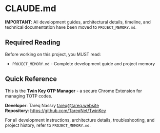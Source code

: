 # CLAUDE.md

**IMPORTANT**: All development guides, architectural details, timeline, and technical documentation have been moved to `PROJECT_MEMORY.md`.

## Required Reading

Before working on this project, you MUST read:
- `PROJECT_MEMORY.md` - Complete development guide and project memory

## Quick Reference

This is the **Twin Key OTP Manager** - a secure Chrome Extension for managing TOTP codes.

**Developer**: Tareq Nassry <tareq@tareq.website>  
**Repository**: https://github.com/TareqNet/TwinKey

For all development instructions, architecture details, troubleshooting, and project history, refer to `PROJECT_MEMORY.md`.